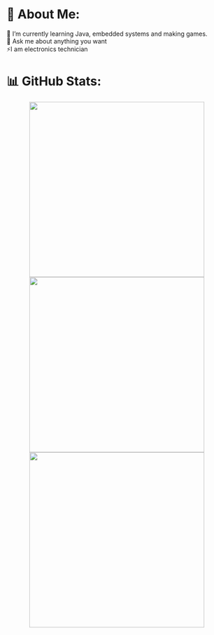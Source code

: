 # 💫 About Me:
🌱 I’m currently learning Java, embedded systems and making games.<br>💬 Ask me about anything you want<br>⚡I am electronics technician 

# 📊 GitHub Stats:
<p align = "center">
<img width="400" src="https://github-readme-stats.vercel.app/api?username=DoriXon55&theme=gotham&hide_border=false&include_all_commits=true&count_private=true"><br/>
<img width="400" src="https://github-readme-streak-stats.herokuapp.com/?user=DoriXon55&theme=gotham&hide_border=false"><br/>
<img width="400" src="https://github-readme-stats.vercel.app/api/top-langs/?username=DoriXon55&theme=gotham&hide_border=false&include_all_commits=true&count_private=true&layout=compact">
</p>
